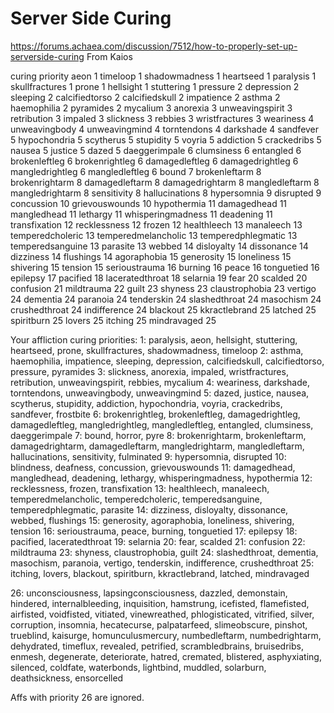 # Server Side Curing

https://forums.achaea.com/discussion/7512/how-to-properly-set-up-serverside-curing
From Kaios

curing priority aeon 1 timeloop 1 shadowmadness 1 heartseed 1 paralysis 1 skullfractures 1 prone 1 hellsight 1 stuttering 1 pressure 2 depression 2 sleeping 2 calcifiedtorso 2 calcifiedskull 2 impatience 2 asthma 2 haemophilia 2 pyramides 2 mycalium 3 anorexia 3 unweavingspirit 3 retribution 3 impaled 3 slickness 3 rebbies 3 wristfractures 3 weariness 4 unweavingbody 4 unweavingmind 4 torntendons 4 darkshade 4 sandfever 5 hypochondria 5 scytherus 5 stupidity 5 voyria 5 addiction 5 crackedribs 5 nausea 5 justice 5 dazed 5 daeggerimpale 6 clumsiness 6 entangled 6 brokenleftleg 6 brokenrightleg 6 damagedleftleg 6 damagedrightleg 6 mangledrightleg 6 mangledleftleg 6 bound 7 brokenleftarm 8 brokenrightarm 8 damagedleftarm 8 damagedrightarm 8 mangledleftarm 8 mangledrightarm 8 sensitivity 8 hallucinations 8 hypersomnia 9 disrupted 9 concussion 10 grievouswounds 10 hypothermia 11 damagedhead 11 mangledhead 11 lethargy 11 whisperingmadness 11 deadening 11 transfixation 12 recklessness 12 frozen 12 healthleech 13 manaleech 13 temperedcholeric 13 temperedmelancholic 13 temperedphlegmatic 13 temperedsanguine 13 parasite 13 webbed 14 disloyalty 14 dissonance 14 dizziness 14 flushings 14 agoraphobia 15 generosity 15 loneliness 15 shivering 15 tension 15 serioustrauma 16 burning 16 peace 16 tonguetied 16 epilepsy 17 pacified 18 laceratedthroat 18 selarnia 19 fear 20 scalded 20 confusion 21 mildtrauma 22 guilt 23 shyness 23 claustrophobia 23 vertigo 24 dementia 24 paranoia 24 tenderskin 24 slashedthroat 24 masochism 24 crushedthroat 24 indifference 24 blackout 25 kkractlebrand 25 latched 25 spiritburn 25 lovers 25 itching 25 mindravaged 25


Your affliction curing priorities:
1:  paralysis, aeon, hellsight, stuttering, heartseed, prone, skullfractures, shadowmadness,
timeloop
2:  asthma, haemophilia, impatience, sleeping, depression, calcifiedskull, calcifiedtorso, pressure, pyramides
3:  slickness, anorexia, impaled, wristfractures, retribution, unweavingspirit, rebbies, mycalium
4:  weariness, darkshade, torntendons, unweavingbody, unweavingmind
5:  dazed, justice, nausea, scytherus, stupidity, addiction, hypochondria, voyria, crackedribs,
sandfever, frostbite
6:  brokenrightleg, brokenleftleg, damagedrightleg, damagedleftleg, mangledrightleg, mangledleftleg,
entangled, clumsiness, daeggerimpale
7:  bound, horror, pyre
8:  brokenrightarm, brokenleftarm, damagedrightarm, damagedleftarm, mangledrightarm, mangledleftarm, hallucinations, sensitivity, fulminated 
9:  hypersomnia, disrupted
10: blindness, deafness, concussion, grievouswounds
11: damagedhead, mangledhead, deadening, lethargy, whisperingmadness, hypothermia
12: recklessness, frozen, transfixation
13: healthleech, manaleech, temperedmelancholic, temperedcholeric, temperedsanguine, temperedphlegmatic, parasite
14: dizziness, disloyalty, dissonance, webbed, flushings
15: generosity, agoraphobia, loneliness, shivering, tension
16: serioustrauma, peace, burning, tonguetied
17: epilepsy
18: pacified, laceratedthroat
19: selarnia
20: fear, scalded
21: confusion
22: mildtrauma
23: shyness, claustrophobia, guilt
24: slashedthroat, dementia, masochism, paranoia, vertigo, tenderskin, indifference, crushedthroat
25: itching, lovers, blackout, spiritburn, kkractlebrand, latched, mindravaged

26: unconsciousness, lapsingconsciousness, dazzled, demonstain, hindered, internalbleeding,
inquisition, hamstrung, icefisted, flamefisted, airfisted, voidfisted, vitiated, vinewreathed, 
phlogisticated, vitrified, silver, corruption, insomnia, hecatecurse, palpatarfeed, slimeobscure, 
pinshot, trueblind, kaisurge, homunculusmercury, numbedleftarm, numbedrightarm, dehydrated, 
timeflux, revealed, petrified, scrambledbrains, bruisedribs, enmesh, degenerate, deteriorate, 
hatred, cremated, blistered, asphyxiating, silenced, coldfate, waterbonds, lightbind, muddled, 
solarburn, deathsickness, ensorcelled

Affs with priority 26 are ignored.

